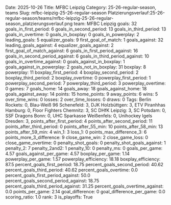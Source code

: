 Date: 2025-10-26
Title: MFBC Leipzig
Category: 25-26-regular-season, teams
Slug: mfbc-leipzig-25-26-regular-season
Platzierungsverlauf:25-26-regular-season/teams/mfbc-leipzig-25-26-regular-season_platzierungsverlauf.png
team: MFBC Leipzig
goals: 32
goals_in_first_period: 6
goals_in_second_period: 13
goals_in_third_period: 13
goals_in_overtime: 0
goals_in_boxplay: 0
goals_in_powerplay: 2
leading_goals: 5
equalizer_goals: 9
first_goal_of_match: 1
goals_against: 32
leading_goals_against: 4
equalizer_goals_against: 2
first_goal_of_match_against: 6
goals_in_first_period_against: 16
goals_in_second_period_against: 6
goals_in_third_period_against: 10
goals_in_overtime_against: 0
goals_against_in_boxplay: 1
goals_against_in_powerplay: 2
goals_not_in_boxplay: 31
boxplay: 8
powerplay: 11
boxplay_first_period: 4
boxplay_second_period: 2
boxplay_third_period: 2
boxplay_overtime: 0
powerplay_first_period: 1
powerplay_second_period: 7
powerplay_third_period: 3
powerplay_overtime: 0
games: 7
goals_home: 14
goals_away: 18
goals_against_home: 18
goals_against_away: 14
points: 15
home_points: 9
away_points: 6
wins: 5
over_time_wins: 0
losses: 2
over_time_losses: 0
draws: 0
Tags:  Berlin Rockets: 0,  Blau-Weiß 96 Schenefeld: 3,  DJK Holzbüttgen: 3,  ETV Piranhhas Hamburg: 0,  Floor Fighters Chemnitz: 3,  SC DHfK Leipzig: 3,  SC Potsdam: 0,  SSF Dragons Bonn: 0,  UHC Sparkasse Weißenfels: 0,  Unihockey Igels Dresden: 3,
points_after_first_period: 4
points_after_second_period: 11
points_after_third_period: 0
points_after_55_min: 10
points_after_58_min: 13
points_after_59_min: 4
win_1: 3
loss_1: 0
points_max_difference_3: 6
points_more_3_difference: 9
close_game_win: 2
close_game_loss: 0
close_game_overtime: 0
penalty_shot_goals: 0
penalty_shot_goals_against: 1
penalty_2: 7
penalty_2and2: 1
penalty_10: 0
penalty_ms: 0
goals_per_game: 4.57
goals_against_per_game: 4.57
boxplay_per_game: 1.14
powerplay_per_game: 1.57
powerplay_efficiency: 18.18
boxplay_efficiency: 87.5
percent_goals_first_period: 18.75
percent_goals_second_period: 40.62
percent_goals_third_period: 40.62
percent_goals_overtime: 0.0
percent_goals_first_period_against: 50.0
percent_goals_second_period_against: 18.75
percent_goals_third_period_against: 31.25
percent_goals_overtime_against: 0.0
points_per_game: 2.14
goal_difference: 0
goal_difference_per_game: 0.0
scoring_ratio: 1.0
rank: 3
is_playoffs: True
